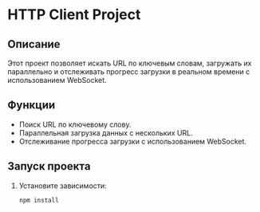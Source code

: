 # HTTP Client Project

## Описание

Этот проект позволяет искать URL по ключевым словам, загружать их параллельно и отслеживать прогресс загрузки в реальном времени с использованием WebSocket.

## Функции

- Поиск URL по ключевому слову.
- Параллельная загрузка данных с нескольких URL.
- Отслеживание прогресса загрузки с использованием WebSocket.

## Запуск проекта

1. Установите зависимости:
   ```bash
   npm install
